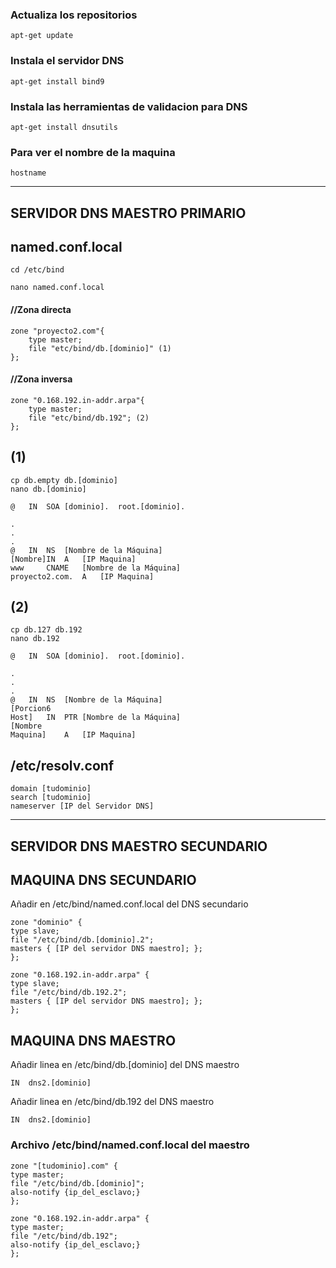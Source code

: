 ### Actualiza los repositorios
```
apt-get update
```
### Instala el servidor DNS
```
apt-get install bind9 
```
### Instala las herramientas de validacion para DNS
```
apt-get install dnsutils 
```
### Para ver el nombre de la maquina
```
hostname
```

-----------------------------
SERVIDOR DNS MAESTRO PRIMARIO
-----------------------------

## named.conf.local

	cd /etc/bind
	
	nano named.conf.local

#### //Zona directa
```
zone "proyecto2.com"{
	type master;
	file "etc/bind/db.[dominio]" (1)
};
```
#### //Zona inversa
```
zone "0.168.192.in-addr.arpa"{
	type master;
	file "etc/bind/db.192"; (2)
};
```
## (1)
```
cp db.empty db.[dominio]
nano db.[dominio]

@	IN	SOA	[dominio].	root.[dominio].

.
.
.
@	IN	NS	[Nombre de la Máquina]
[Nombre]IN	A	[IP Maquina]
www		CNAME	[Nombre de la Máquina]
proyecto2.com.	A	[IP Maquina]
```
## (2)
```
cp db.127 db.192
nano db.192

@	IN	SOA	[dominio].	root.[dominio].

.
.
.
@	IN	NS	[Nombre de la Máquina]
[Porcion6
Host]	IN	PTR	[Nombre de la Máquina]
[Nombre
Maquina]	A	[IP Maquina]
```

## /etc/resolv.conf
```
domain [tudominio]
search [tudominio]
nameserver [IP del Servidor DNS]
```

-------------------------------
SERVIDOR DNS MAESTRO SECUNDARIO
-------------------------------

## MAQUINA DNS SECUNDARIO

Añadir en /etc/bind/named.conf.local del DNS secundario
```
zone "dominio" {
type slave;
file "/etc/bind/db.[dominio].2";
masters { [IP del servidor DNS maestro]; };
};

zone "0.168.192.in-addr.arpa" {
type slave;
file "/etc/bind/db.192.2";
masters { [IP del servidor DNS maestro]; };
}; 
```
## MAQUINA DNS MAESTRO

Añadir linea en /etc/bind/db.[dominio] del DNS maestro

	IN	dns2.[dominio]

Añadir linea en /etc/bind/db.192 del DNS maestro

	IN	dns2.[dominio]

### Archivo /etc/bind/named.conf.local del maestro
```
zone "[tudominio].com" {
type master;
file "/etc/bind/db.[dominio]";
also-notify {ip_del_esclavo;}
};

zone "0.168.192.in-addr.arpa" {
type master;
file "/etc/bind/db.192";
also-notify {ip_del_esclavo;}
};
```